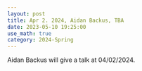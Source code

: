 ```yaml
---
layout: post
title: Apr 2. 2024, Aidan Backus, TBA
date: 2023-05-10 19:25:00
use_math: true
category: 2024-Spring
---
```

Aidan Backus will give a talk at 04/02/2024.
